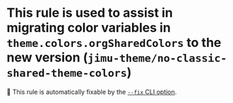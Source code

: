 # This rule is used to assist in migrating color variables in `theme.colors.orgSharedColors` to the new version (`jimu-theme/no-classic-shared-theme-colors`)

🔧 This rule is automatically fixable by the [`--fix` CLI option](https://eslint.org/docs/latest/user-guide/command-line-interface#--fix).

<!-- end auto-generated rule header -->
